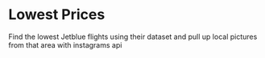 # Lowest Prices

Find the lowest Jetblue flights using their dataset and pull up local pictures from that area with instagrams api
